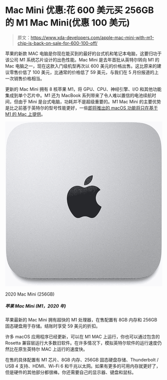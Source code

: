 # Mac Mini 优惠:花 600 美元买 256GB 的 M1 Mac Mini(优惠 100 美元)

> 原文：<https://www.xda-developers.com/apple-mac-mini-with-m1-chip-is-back-on-sale-for-600-100-off/>

苹果的新款 MAC 电脑是你现在能买到的最好的台式机和笔记本电脑，这要归功于该公司 M1 系统芯片设计的出色性能。Mac Mini 是去年首批从英特尔转向 M1 的 Mac 电脑之一，现在这款入门级机型再次以 600 美元的价格出售。这比原来的建议零售价低了 100 美元，比通常的价格低了 59 美元，与我们在 5 月份报道的上一次销售价格相当。

更新的 Mac Mini 拥有 8 核苹果 M1，将 GPU、CPU、神经引擎、I/O 和其他功能集成到单个芯片中。M1 还为 MacBook 系列带来了令人难以置信的电池续航时间，但由于 Mini 是台式电脑，功耗并不是超级重要的。M1 Mac Mini 的主要优势是比之前基于英特尔的型号性能更好，一些[即将推出的 macOS 功能将只在基于 M1 的 Mac 上提供](https://www.macrumors.com/2021/06/09/macos-monterey-features-for-m1-macs-only/)。

 <picture>![The M1-powered Mac Mini has dropped to this price a few times already, but it's still a great deal for a capable macOS desktop. The full discount is applied at checkout.](img/12aa657d07a21d5b00a867f5ae0aa806.png)</picture> 

2020 Mac Mini (256GB)

##### 苹果 Mac Mini (M1，2020 年)

苹果最新的 Mac Mini 拥有超快的 M1 处理器，在售配置有 8GB 内存和 256GB 固态硬盘用于存储。结账时享受 59 美元的折扣。

许多 macOS 应用程序已经更新，可以在 M1 MAC 上运行，你也可以通过包含的 Rosetta 兼容层运行大多数旧软件。在许多情况下，模拟英特尔软件的运行速度仍然比在原生英特尔 MAC 上运行的速度快。

在售的具体配置有 M1 芯片、8GB 内存、256GB 固态硬盘存储、Thunderbolt / USB 4 支持、HDMI、Wi-Fi 6 和千兆以太网。如果有更多的可用内存就更好了，但是硬件的其他部分都很棒。你还需要自己的显示器、键盘和鼠标。